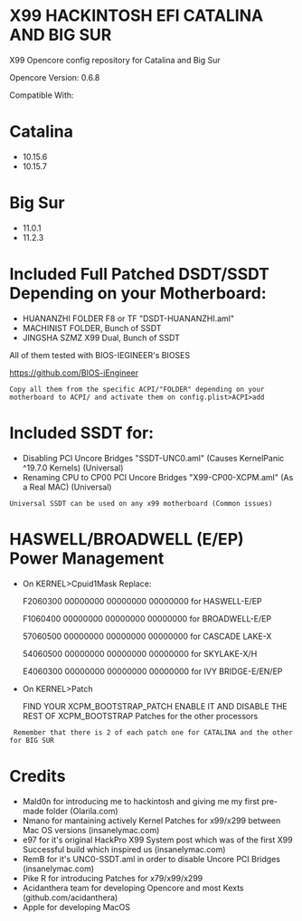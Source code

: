 # X99 HACKINTOSH EFI CATALINA AND BIG SUR
X99 Opencore config repository for Catalina and Big Sur









Opencore Version: 0.6.8

Compatible With:

# Catalina
 - 10.15.6
 - 10.15.7

# Big Sur
 - 11.0.1
 - 11.2.3

# Included Full Patched DSDT/SSDT Depending on your Motherboard:

 - HUANANZHI FOLDER F8 or TF "DSDT-HUANANZHI.aml"
 - MACHINIST FOLDER, Bunch of SSDT
 - JINGSHA SZMZ X99 Dual, Bunch of SSDT

 All of them tested with BIOS-IEGINEER's BIOSES

 <a href="https://github.com/BIOS-iEngineer" target="_blank">https://github.com/BIOS-iEngineer</a>

 ```
Copy all them from the specific ACPI/"FOLDER" depending on your motherboard to ACPI/ and activate them on config.plist>ACPI>add 
 ```

# Included SSDT for:

 - Disabling PCI Uncore Bridges  "SSDT-UNC0.aml" (Causes KernelPanic ^19.7.0 Kernels) (Universal)
 - Renaming CPU to CP00 PCI Uncore Bridges  "X99-CP00-XCPM.aml" (As a Real MAC) (Universal)


 ```
Universal SSDT can be used on any x99 motherboard (Common issues)
 ```

# HASWELL/BROADWELL (E/EP) Power Management

 - On KERNEL>Cpuid1Mask
  Replace:

   F2060300 00000000 00000000 00000000 for HASWELL-E/EP
   
   F1060400 00000000 00000000 00000000 for BROADWELL-E/EP

   57060500 00000000 00000000 00000000 for CASCADE LAKE-X
   
   54060500 00000000 00000000 00000000 for SKYLAKE-X/H

   E4060300 00000000 00000000 00000000 for IVY BRIDGE-E/EN/EP

 - On KERNEL>Patch

	FIND YOUR XCPM_BOOTSTRAP_PATCH ENABLE IT AND DISABLE THE REST OF XCPM_BOOTSTRAP Patches for the other processors
  

```
 Remember that there is 2 of each patch one for CATALINA and the other for BIG SUR
```
# Credits
  
  - Mald0n for introducing me to hackintosh and giving me my first pre-made folder (Olarila.com)
  - Nmano for mantaining actively Kernel Patches for x99/x299 between Mac OS versions (insanelymac.com)
  - e97 for it's original HackPro X99 System post which was of the first X99 Successful build which inspired us (insanelymac.com)
  - RemB for it's UNC0-SSDT.aml in order to disable Uncore PCI Bridges (insanelymac.com)
  - Pike R for introducing Patches for x79/x99/x299 
  - Acidanthera team for developing Opencore and most Kexts (github.com/acidanthera)
  - Apple for developing MacOS


